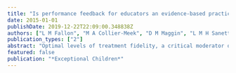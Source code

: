 ```yaml
---
title: "Is performance feedback for educators an evidence-based practice? A systematic review and evaluation based on single-case research"
date: 2015-01-01
publishDate: 2019-12-22T22:09:00.348838Z
authors: ["L M Fallon", "M A Collier-Meek", "D M Maggin", "L M H Sanetti", "A H Johnson"]
publication_types: ["2"]
abstract: "Optimal levels of treatment fidelity, a critical moderator of intervention effectiveness, are often difficult to sustain in applied settings. It is unknown whether performance feedback, a widely researched method for increasing educators' treatment fidelity, is an evidence-based …"
featured: false
publication: "*Exceptional Children*"
---
```


